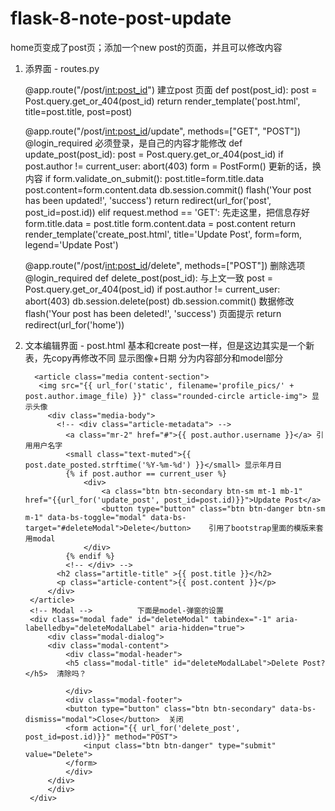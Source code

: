 # flask-8-note-post-update
home页变成了post页；添加一个new post的页面，并且可以修改内容

1. 添界面 - routes.py

      @app.route("/post/<int:post_id>") 建立post 页面
      def post(post_id):
          post = Post.query.get_or_404(post_id)
          return render_template('post.html', title=post.title, post=post)

      @app.route("/post/<int:post_id>/update", methods=["GET", "POST"])
      @login_required     必须登录，是自己的内容才能修改
      def update_post(post_id):
          post = Post.query.get_or_404(post_id)
          if post.author != current_user:
              abort(403)
          form = PostForm()   更新的话，换内容
          if form.validate_on_submit():
              post.title=form.title.data
              post.content=form.content.data
              db.session.commit()
              flash('Your post has been updated!', 'success')
              return redirect(url_for('post', post_id=post.id))
          elif request.method == 'GET':   先走这里，把信息存好
              form.title.data = post.title
              form.content.data = post.content
          return render_template('create_post.html', title='Update Post', 
              form=form, legend='Update Post')


      @app.route("/post/<int:post_id>/delete", methods=["POST"]) 删除选项
      @login_required
      def delete_post(post_id): 与上文一致
          post = Post.query.get_or_404(post_id)
          if post.author != current_user:
              abort(403)
          db.session.delete(post)
          db.session.commit() 数据修改
          flash('Your post has been deleted!', 'success') 页面提示
          return redirect(url_for('home'))


2. 文本编辑界面 - post.html
基本和create post一样，但是这边其实是一个新表，先copy再修改不同
显示图像+日期
分为内容部分和model部分

         <article class="media content-section">
          <img src="{{ url_for('static', filename='profile_pics/' + post.author.image_file) }}" class="rounded-circle article-img"> 显示头像
            <div class="media-body">
              <!-- <div class="article-metadata"> -->
                <a class="mr-2" href="#">{{ post.author.username }}</a> 引用用户名字
                <small class="text-muted">{{ post.date_posted.strftime('%Y-%m-%d') }}</small> 显示年月日
                {% if post.author == current_user %}
                    <div>
                        <a class="btn btn-secondary btn-sm mt-1 mb-1" href="{{url_for('update_post', post_id=post.id)}}">Update Post</a> 
                        <button type="button" class="btn btn-danger btn-sm m-1" data-bs-toggle="modal" data-bs-target="#deleteModal">Delete</button>    引用了bootstrap里面的模版来套用modal
                    </div>
                {% endif %}
                <!-- </div> -->       
              <h2 class="artitle-title" >{{ post.title }}</h2>
              <p class="article-content">{{ post.content }}</p>
            </div>
        </article> 
        <!-- Modal -->          下面是model-弹窗的设置
        <div class="modal fade" id="deleteModal" tabindex="-1" aria-labelledby="deleteModalLabel" aria-hidden="true">
            <div class="modal-dialog">
            <div class="modal-content">
                <div class="modal-header">
                <h5 class="modal-title" id="deleteModalLabel">Delete Post?</h5>  清除吗？
                
                </div>
                <div class="modal-footer">
                <button type="button" class="btn btn-secondary" data-bs-dismiss="modal">Close</button>  关闭
                <form action="{{ url_for('delete_post', post_id=post.id)}}" method="POST">
                    <input class="btn btn-danger" type="submit" value="Delete"> 
                </form>
                </div>
            </div>
            </div>
        </div>

